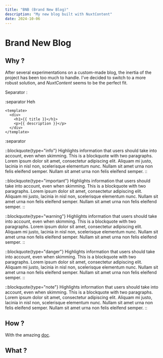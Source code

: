 ```yaml
---
title: "BNB (Brand New Blog)"
description: "My new blog built with NuxtContent"
date: 2024-10-06
---
```


# Brand New Blog

## Why ?

After several experimentations on a custom-made blog, the inertia of the project has been too much to handle. I've decided to switch to a more robust solution, and _NuxtContent_ seems to be the perfect fit.

Separator :

:separator
Heh

```vue [file.ts]
<template>
  <div>
    <h1>{{ title }}</h1>
    <p>{{ description }}</p>
  </div>
</template>
```

:separator

::blockquote{type="info"}
Highlights information that users should take into account, even when skimming.
This is a blockquote with two paragraphs. Lorem ipsum dolor sit amet, consectetur adipiscing elit. Aliquam mi justo, lacinia in nisl non, scelerisque elementum nunc. Nullam sit amet urna non felis eleifend semper. Nullam sit amet urna non felis eleifend semper.
::

::blockquote{type="important"}
Highlights information that users should take into account, even when skimming.
This is a blockquote with two paragraphs. Lorem ipsum dolor sit amet, consectetur adipiscing elit. Aliquam mi justo, lacinia in nisl non, scelerisque elementum nunc. Nullam sit amet urna non felis eleifend semper. Nullam sit amet urna non felis eleifend semper.
::

::blockquote{type="warning"}
Highlights information that users should take into account, even when skimming.
This is a blockquote with two paragraphs. Lorem ipsum dolor sit amet, consectetur adipiscing elit. Aliquam mi justo, lacinia in nisl non, scelerisque elementum nunc. Nullam sit amet urna non felis eleifend semper. Nullam sit amet urna non felis eleifend semper.
::

::blockquote{type="danger"}
Highlights information that users should take into account, even when skimming.
This is a blockquote with two paragraphs. Lorem ipsum dolor sit amet, consectetur adipiscing elit. Aliquam mi justo, lacinia in nisl non, scelerisque elementum nunc. Nullam sit amet urna non felis eleifend semper. Nullam sit amet urna non felis eleifend semper.
::

::blockquote{type="note"}
Highlights information that users should take into account, even when skimming.
This is a blockquote with two paragraphs. Lorem ipsum dolor sit amet, consectetur adipiscing elit. Aliquam mi justo, lacinia in nisl non, scelerisque elementum nunc. Nullam sit amet urna non felis eleifend semper. Nullam sit amet urna non felis eleifend semper.
::

## How ?

With the amazing [doc](https://content.nuxtjs.org/).

## What ?
